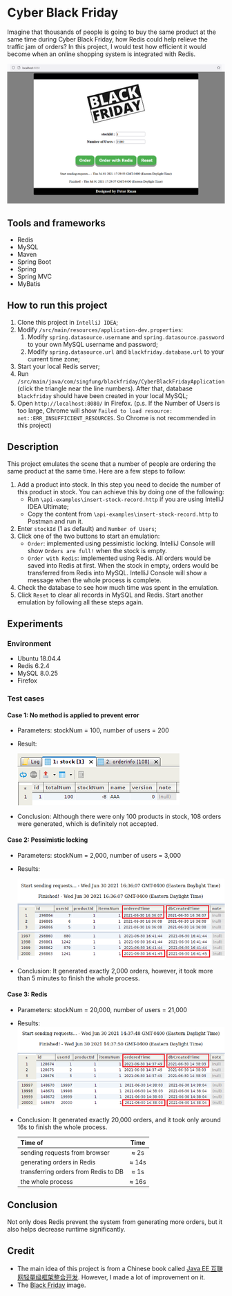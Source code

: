 # Cyber Black Friday
Imagine that thousands of people is going to buy the same product at the same time during Cyber Black Friday, how Redis could help relieve the traffic jam of orders? In this project, I would test how efficient it would become when an online shopping system is integrated with Redis.

![](images/interface.png)

## Tools and frameworks
* Redis
* MySQL
* Maven
* Spring Boot
* Spring
* Spring MVC
* MyBatis

## How to run this project
1. Clone this project in `IntelliJ IDEA`;
2. Modify `/src/main/resources/application-dev.properties`:
    1. Modify `spring.datasource.username` and `spring.datasource.password` to your own MySQL username and password; 
    2. Modify `spring.datasource.url` and `blackfriday.database.url` to your current time zone;
3. Start your local Redis server;
4. Run `/src/main/java/com/singfung/blackfriday/CyberBlackFridayApplication`(click the triangle near the line numbers). After that, database `blackfriday` should have been created in your local MySQL;
5. Open `http://localhost:8080/` in Firefox. (p.s. If the Number of Users is too large, Chrome will show `Failed to load resource: net::ERR_INSUFFICIENT_RESOURCES`. So Chrome is not recommended in this project)

## Description
This project emulates the scene that a number of people are ordering the same product at the same time. Here are a few steps to follow:
1. Add a product into stock. In this step you need to decide the number of this product in stock. You can achieve this by doing one of the following:
    * Run `\api-examples\insert-stock-record.http` if you are using IntelliJ IDEA Ultimate;
    * Copy the content from `\api-examples\insert-stock-record.http` to Postman and run it.
2. Enter `stockId` (1 as default) and `Number of Users`;
3. Click one of the two buttons to start an emulation:
    * `Order`: implemented using pessimistic locking. IntelliJ Console will show `Orders are full!` when the stock is empty.
    * `Order with Redis`: implemented using Redis. All orders would be saved into Redis at first. When the stock in empty, orders would be transferred from Redis into MySQL. IntelliJ Console will show a message when the whole process is complete.
4. Check the database to see how much time was spent in the emulation.
5. Click `Reset` to clear all records in MySQL and Redis. Start another emulation by following all these steps again.

## Experiments
### Environment
* Ubuntu 18.04.4
* Redis 6.2.4
* MySQL 8.0.25
* Firefox

### Test cases
#### Case 1: No method is applied to prevent error

* Parameters: stockNum = 100, number of users = 200
* Result:

    ![](images/error.png)

* Conclusion: Although there were only 100 products in stock, 108 orders were generated, which is definitely not accepted.

#### Case 2: Pessimistic locking

* Parameters: stockNum = 2,000, number of users = 3,000
* Results:

    ![](images/plock-1.png)
    ![](images/plock-2.png)
    ![](images/plock-3.png)

* Conclusion: It generated exactly 2,000 orders, however, it took more than 5 minutes to finish the whole process.

#### Case 3: Redis

* Parameters: stockNum = 20,000, number of users = 21,000
* Results:
![](images/redis-1.png)
![](images/redis-2.png)
![](images/redis-3.png)

* Conclusion: It generated exactly 20,000 orders, and it took only around 16s to finish the whole process.

   | Time of                                 | Time           |
   | :---                                    |     :---:      |
   | sending requests from browser           | ≈ 2s           |
   | generating orders in Redis              | ≈ 14s          |
   | transferring orders from Redis to DB    | ≈ 1s           |
   | the whole process                       | ≈ 16s          |

## Conclusion
Not only does Redis prevent the system from generating more orders, but it also helps decrease runtime significantly.

## Credit
* The main idea of this project is from a Chinese book called [Java EE 互联网轻量级框架整合开发](http://www.broadview.com.cn/book/80). However, I made a lot of improvement on it.
* The [Black Friday](https://scx2.b-cdn.net/gfx/news/hires/2017/blackfriday.jpg) image.
